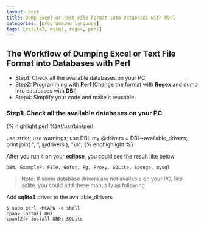 ```yaml
---
layout: post
title: Dump Excel or Text File Format into Databases with Perl
categories: [programming language]
tags: [sqlite3, mysql, regex, perl]
---
```


## The Workflow of Dumping Excel or Text File Format into Databases with Perl
- Step1: Check all the available databases on your PC   
- Step2: Programming with **Perl** (Change the format with **Regex** and dump into databases with **DBI**)
- Step4: Simplify your code and make it reusable   

### Step1: Check all the available databases on your PC

{% highlight perl %}#!/usr/bin/perl

use strict;
use warnings;
use DBI;
my @drivers = DBI->available_drivers;
print join( ", ", @drivers ), "\n";
{% endhighlight %}

After you run it on your **eclipse**, you could see the result like below

```   
DBM, ExampleP, File, Gofer, Pg, Proxy, SQLite, Sponge, mysql   
```   
> Note: If some database drivers are not available on your PC, like sqlite. you could add these manually as following 

Add **sqlite3** driver to the available_dirivers   

```  
$ sudo perl -MCAPN -e shell   
cpan> install DBI   
cpan[2]> install DBD::SQLite  
```   
